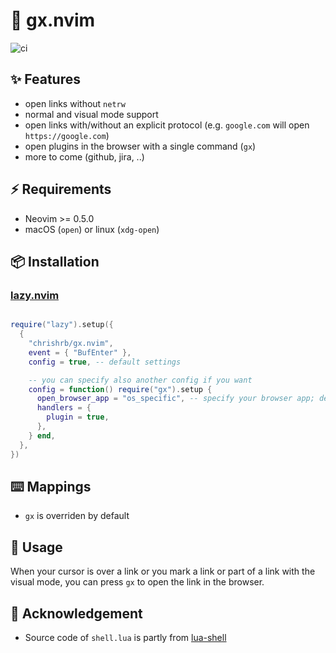 # 🔗 gx.nvim

![ci](https://github.com/chrishrb/gx.nvim/actions/workflows/ci.yml/badge.svg)

## ✨ Features

* open links without `netrw`
* normal and visual mode support
* open links with/without an explicit protocol (e.g. `google.com` will open `https://google.com`)
* open plugins in the browser with a single command (`gx`)
* more to come (github, jira, ..)

## ⚡️ Requirements

* Neovim >= 0.5.0
* macOS (`open`) or linux (`xdg-open`)

## 📦 Installation 

### [lazy.nvim](https://github.com/folke/lazy.nvim)

```lua

require("lazy").setup({
  {
    "chrishrb/gx.nvim",
    event = { "BufEnter" },
    config = true, -- default settings

    -- you can specify also another config if you want
    config = function() require("gx").setup {
      open_browser_app = "os_specific", -- specify your browser app; default for macos is "open" and for linux "xdg-open"
      handlers = {
        plugin = true,
      },
    } end,
  },
})
```

## ⌨️ Mappings

* `gx` is overriden by default

## 🚀 Usage

When your cursor is over a link or you mark a link or part of a link with the visual mode, you can press `gx` to open the link in the browser.

## 📄 Acknowledgement

* Source code of `shell.lua` is partly from [lua-shell](https://github.com/ncopa/lua-shell)
